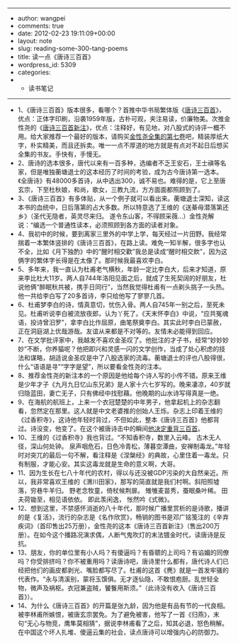 - ---
- author: wangpei
- comments: true
- date: 2012-02-23 19:11:09+00:00
- layout: note
- slug: reading-some-300-tang-poems
- title: 读一点《唐诗三百首》
- wordpress_id: 5309
- categories:
- - 读书笔记
- ---
- 1、《唐诗三百首》版本很多，看哪个？首推中华书局繁体版《[唐诗三百首](http://www.amazon.cn/gp/product/B001198JTI)》，优点：正体字印刷，沿袭1959年版，古朴可观，夹注易读，价廉物美。次推金性尧的《[唐诗三百首新注](http://www.amazon.cn/gp/product/B002R58LLG)》，优点：注释好，有见地，对八股式的诗评一概不用。给大家推荐一个最好的版本，请购买[金性尧全集的第七卷](http://www.amazon.cn/gp/product/B002R58LLG)吧，精装厚纸大字，朴实精美，而且还拆卖。唯一一点不厚道的地方就是有点对不起日后想买全集的书友。手快有，手慢无。
- 2、唐诗的选本很多，唐代以来有一百多种，选编者不乏王安石，王士禛等名家，但是唯独蘅塘退士的这本经历了时间的考验，成为古今唐诗第一选本。《全唐诗》有48000多首诗，从中选出300，诚不易也。难得的是，它上至唐玄宗，下至杜秋娘，和尚，歌女，三教九流，方方面面都照顾到了。
- 3、《唐诗三百首》有多体贴，从一个例子就可以看出来。蘅塘退士深知，读这本书的血统中，日后落第的占大多数。所以特意选了王维的《送綦毋潜落第还乡》（圣代无隐者，英灵尽来归。 遂令东山客，不得顾采薇…）金性尧解说：“编选一个普通性读本，必须照顾到各方面的读者对象。
- 4、我初中的时候，要到离家三里外的中学上学，每天经过一片田野。我经常揣着一本繁体竖排的《唐诗三百首》，在路上读。难免一知半解，很多字也认不全，比如《月下独酌》中的“醒时相交歡”我总是读成“醒时相交飲”，因为这俩字的繁体字长得是在太像了。那时候我最喜欢李白。
- 5、多年来，我一直认为杜甫老气横秋，年龄一定比李白大，后来才知道，原来李比杜大11岁。两人自744年洛阳见面之后，就成了生死契阔的好朋友，杜说他俩“醉眠秋共被，携手日同行”，当然我觉得杜甫有一点剃头挑子一头热。他一共给李白写了20多首诗，李只给他写了寥寥几首。
- 6、杜甫梦李白的诗，情真意切，忧伤入骨。两人自745年一别之后，至死未见。杜甫听说李白被流放夜郎，认为丫死了。《天末怀李白》中说，“应共冤魂语，投诗曾汨罗”，拿李白比作屈原，曲笔祭奠李白。其实此时李白已蒙赦，正在洞庭湖上优哉游哉。友谊从来都是不对等的。友情未必能得到回应。
- 7、在文学批评家中，我越发不喜欢金圣叹了。他批注的才子书，经常“妙妙妙妙”不断，你养猫呢？他把即兴和灵感一闪的文学创作，当成了处心积虑的技法和谋略，胡适说金圣叹是中了八股选家的流毒。蘅塘退士的评也八股得很，什么“语语是寻”“字字是望”，所以要看金性尧的注本。
- 8、推荐金性尧的新注本的一个原因是他给每个诗人写的小传不错。原来王维是少年才子《九月九日忆山东兄弟》是人家十六七岁写的。晚来凄凉，40岁就归隐蓝田，妻亡无子，只有佛经中找慰藉。他晚期的山水诗写得真是一绝。
- 9、在海航的航班上，上来一个衣冠楚楚的中年男子，他拿起机上的杂志翻看，忽然定在那里。这人就是中文老婆推的创始人王烁。杂志上印着王维的《过香积寺》，这诗他年轻时背过，不但如此，整本《唐诗三百首》他都背过。诗没变，他变了。在这个被唐诗击中的瞬间[他决定重背三百首](http://wangshuo.blog.caixin.com/archives/2867)。
- 10、王维的《过香积寺》我也背过。“不知香积寺，数里入云峰。 古木无人径，深山何处钟。 泉声咽危石，日色冷青松，薄暮空潭曲，安禅制毒龙。”年轻时对突兀的最后一句不解，看注释是《涅槃经》的典故，心里住着一毒龙。只有制服，才能心安。其实这毒龙就是生命的意义啊，大哥。
- 11、因为生长在七八十年代的农村，得以与还没被GDP污染的大自然亲近。所以，我非常喜欢王维的《渭川田家》，那写的简直就是我们村啊。斜阳照墟落，穷巷牛羊归。 野老念牧童，倚杖候荆扉。 雉雊麦苗秀，蚕眠桑叶稀。 田夫荷锄至，相见语依依。 即此羡闲逸， 怅然吟《式微》。
- 12、想到这里，不禁感怀消逝的八十年代，那时候广播里赏析的是诗歌，播讲的是《复活》，流行的杂志是《名作欣赏》，畅销的图书是邓广铭笺注的《辛弃疾词》（首印售出25万册），金性尧的这本《唐诗三百首新注》（售出200万册）。在如今这个播路况演求偶，人断气鬼吹灯的末法镀金时代，读唐诗是反抗。
- 13、朋友，你的单位里有小人吗？有傻逼吗？有昏聩的上司吗？有谄媚的同僚吗？你受排挤吗？你不被重用吗？读唐诗吧，唐诗里什么都有，唐代诗人们已经把他们的画皮都剥光、嘴脸都写尽了。杜甫的这首《麂》就是一首发牢骚的代表作。“永与清溪别，蒙将玉馔俱。无才逐仙隐，不敢恨庖厨。乱世轻全物，微声及祸枢。衣冠兼盗贼，饕餮用斯须。”（此诗没有收入《唐诗三百首》）。
- 14、为什么《唐诗三百首》的开篇是张九龄，因为他是有品有节的一代良相。被李林甫所嫉恨，被唐玄宗罢免。为了避免被害，他写了一首《归燕》，末句“无心与物竞，鹰隼莫相猜”，据说李林甫看了之后，知其必退，怒色稍解。在中国这个坏人扎堆、傻逼云集的社会，读点唐诗可以增强内心的防御力。
